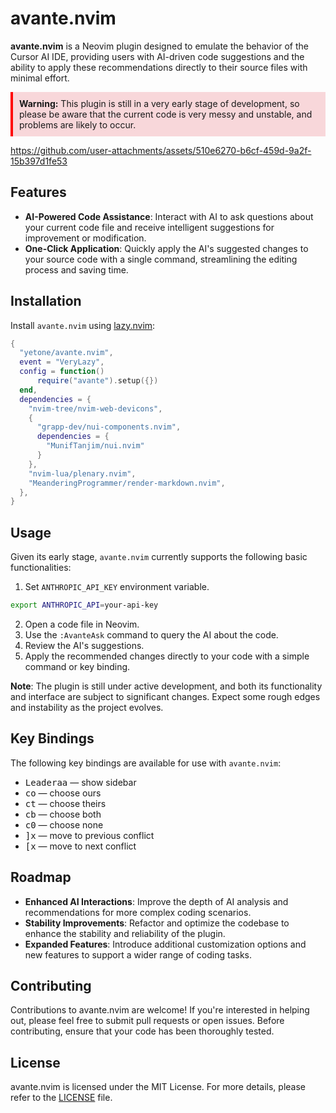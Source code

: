 # avante.nvim

**avante.nvim** is a Neovim plugin designed to emulate the behavior of the Cursor AI IDE, providing users with AI-driven code suggestions and the ability to apply these recommendations directly to their source files with minimal effort.

<div style="border-left: 4px solid red; padding: 10px; background-color: #f8d7da;">
<strong>Warning:</strong> This plugin is still in a very early stage of development, so please be aware that the current code is very messy and unstable, and problems are likely to occur.
</div>



https://github.com/user-attachments/assets/510e6270-b6cf-459d-9a2f-15b397d1fe53



## Features

- **AI-Powered Code Assistance**: Interact with AI to ask questions about your current code file and receive intelligent suggestions for improvement or modification.
- **One-Click Application**: Quickly apply the AI's suggested changes to your source code with a single command, streamlining the editing process and saving time.

## Installation

Install `avante.nvim` using [lazy.nvim](https://github.com/folke/lazy.nvim):

```lua
{
  "yetone/avante.nvim",
  event = "VeryLazy",
  config = function()
      require("avante").setup({})
  end,
  dependencies = {
    "nvim-tree/nvim-web-devicons",
    {
      "grapp-dev/nui-components.nvim",
      dependencies = {
        "MunifTanjim/nui.nvim"
      }
    },
    "nvim-lua/plenary.nvim",
    "MeanderingProgrammer/render-markdown.nvim",
  },
}
```

## Usage

Given its early stage, `avante.nvim` currently supports the following basic functionalities:

1. Set `ANTHROPIC_API_KEY` environment variable.
```sh
export ANTHROPIC_API=your-api-key
```
2. Open a code file in Neovim.
3. Use the `:AvanteAsk` command to query the AI about the code.
4. Review the AI's suggestions.
5. Apply the recommended changes directly to your code with a simple command or key binding.

**Note**: The plugin is still under active development, and both its functionality and interface are subject to significant changes. Expect some rough edges and instability as the project evolves.

## Key Bindings

The following key bindings are available for use with `avante.nvim`:

- <kbd>Leader</kbd><kbd>a</kbd><kbd>a</kbd> — show sidebar
- <kbd>c</kbd><kbd>o</kbd> — choose ours
- <kbd>c</kbd><kbd>t</kbd> — choose theirs
- <kbd>c</kbd><kbd>b</kbd> — choose both
- <kbd>c</kbd><kbd>0</kbd> — choose none
- <kbd>]</kbd><kbd>x</kbd> — move to previous conflict
- <kbd>[</kbd><kbd>x</kbd> — move to next conflict

## Roadmap

- **Enhanced AI Interactions**: Improve the depth of AI analysis and recommendations for more complex coding scenarios.
- **Stability Improvements**: Refactor and optimize the codebase to enhance the stability and reliability of the plugin.
- **Expanded Features**: Introduce additional customization options and new features to support a wider range of coding tasks.

## Contributing

Contributions to avante.nvim are welcome! If you're interested in helping out, please feel free to submit pull requests or open issues. Before contributing, ensure that your code has been thoroughly tested.

## License

avante.nvim is licensed under the MIT License. For more details, please refer to the [LICENSE](./LICENSE) file.
